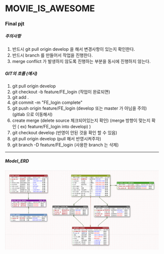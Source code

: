 # MOVIE_IS_AWESOME

### Final pjt



##### 주의사항

1. 반드시 git pull origin develop 을 해서 변경사항이 있는지 확인한다.
2. 반드시 branch 를 만들어서 작업을 진행한다.
3. merge conflict 가 발생하지 않도록 진행하는 부분을 동시에 진행하지 않는다.

##### GIT의 흐름 (예시)

1. git pull origin develop
2. git checkout -b feature/FE_login
    (작업이 완료되면)
3. git add .
4. git commit -m "FE_login complete"
5. git push origin feature/FE_login (develop 또는 master 가 아님을 주의)
    (gitlab 으로 이동해서)
6. create merge
    (delete source 체크되어있는지 확인)
    (merge 방향이 맞는지 확인 ( ex) feature/FE_login into develop) )
7. git checkout develop (반영이 안된 것을 확인 할 수 있음)
8. git pull origin develop (pull 해서 반영시켜주자)
9. git branch -D feature/FE_login (사용한 branch 는 삭제)



------



##### Model_ERD

![Model_ERD](README.assets/Model_ERD.png)

